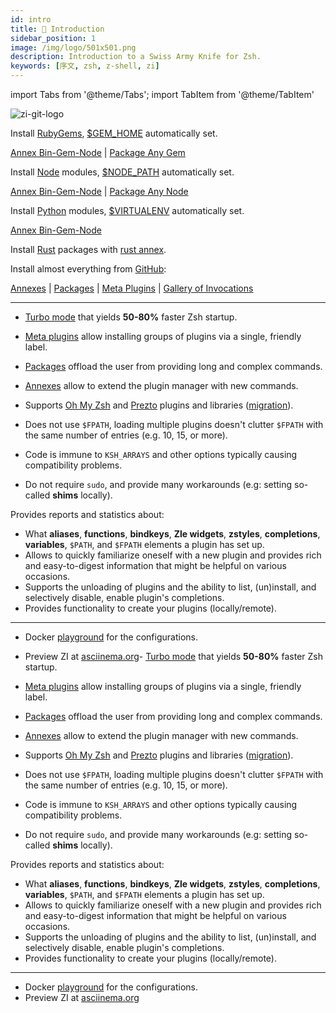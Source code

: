 ```yaml
---
id: intro
title: 🎉 Introduction
sidebar_position: 1
image: /img/logo/501x501.png
description: Introduction to a Swiss Army Knife for Zsh.
keywords: [序文, zsh, z-shell, zi]
---
```


import Tabs from '@theme/Tabs'; import TabItem from '@theme/TabItem'

![zi-git-logo](/img/zi-git.png)

<Tabs>
  <TabItem value="gems" label="RubyGems">

Install [RubyGems](https://rubygems.org), [$GEM_HOME](https://guides.rubygems.org/command-reference/#gem-environment) automatically set.

[Annex Bin-Gem-Node](ecosystem/annexes/bin-gem-node) | [Package Any Gem](https://github.com/z-shell/any-gem)

  </TabItem>
  <TabItem value="node" label="Node">

Install [Node](https://www.npmjs.com) modules, [$NODE_PATH](https://nodejs.org/api/modules.html#modules_loading_from_the_global_folders) automatically set.

[Annex Bin-Gem-Node](ecosystem/annexes/bin-gem-node) | [Package Any Node](https://github.com/z-shell/any-node)

  </TabItem>
  <TabItem value="pip" label="Python">

Install [Python](https://python.org) modules, [$VIRTUALENV](https://docs.python.org/3/tutorial/venv.html) automatically set.

[Annex Bin-Gem-Node](ecosystem/annexes/bin-gem-node)

  </TabItem>
  <TabItem value="rust" label="Rust">

Install [Rust](https://crates.io) packages with [rust annex](ecosystem/annexes/rust).

  </TabItem>
  <TabItem value="github" label="GitHub" default>

Install almost everything from [GitHub](https://github.com):

[Annexes](ecosystem/annexes) | [Packages](ecosystem/packages) | [Meta Plugins](ecosystem/annexes/meta-plugins) | [Gallery of Invocations](gallery/collection)

</TabItem>
</Tabs>

---

- [Turbo mode](getting_started/overview#turbo-mode-zsh--53) that yields **50-80%** faster Zsh startup.

- [Meta plugins](/search?q=meta+plugins) allow installing groups of plugins via a single, friendly label.

- [Packages](/search?q=packages) offload the user from providing long and complex commands.

- [Annexes](/search?q=annexes) allow to extend the plugin manager with new commands.

- Supports [Oh My Zsh](getting_started/overview#oh-my-zsh-prezto) and [Prezto](getting_started/overview#oh-my-zsh-prezto) plugins and libraries ([migration](getting_started/migration)).

- Does not use `$FPATH`, loading multiple plugins doesn't clutter `$FPATH` with the same number of entries (e.g. 10, 15, or more).
- Code is immune to `KSH_ARRAYS` and other options typically causing compatibility problems.
- Do not require `sudo`, and provide many workarounds (e.g: setting so-called **shims** locally).

Provides reports and statistics about:

- What **aliases**, **functions**, **bindkeys**, **Zle widgets**, **zstyles**, **completions**, **variables**, `$PATH`, and `$FPATH` elements a plugin has set up.
- Allows to quickly familiarize oneself with a new plugin and provides rich and easy-to-digest information that might be helpful on various occasions.
- Supports the unloading of plugins and the ability to list, (un)install, and selectively disable, enable plugin's completions.
- Provides functionality to create your plugins (locally/remote).

---

- Docker [playground](https://github.com/z-shell/playground) for the configurations.
- Preview ZI at [asciinema.org](https://asciinema.org/a/459358)- [Turbo mode](getting_started/overview#turbo-mode-zsh--53) that yields **50-80%** faster Zsh startup.

- [Meta plugins](/search?q=meta+plugins) allow installing groups of plugins via a single, friendly label.

- [Packages](/search?q=packages) offload the user from providing long and complex commands.

- [Annexes](/search?q=annexes) allow to extend the plugin manager with new commands.

- Supports [Oh My Zsh](getting_started/overview#oh-my-zsh-prezto) and [Prezto](getting_started/overview#oh-my-zsh-prezto) plugins and libraries ([migration](getting_started/migration)).

- Does not use `$FPATH`, loading multiple plugins doesn't clutter `$FPATH` with the same number of entries (e.g. 10, 15, or more).
- Code is immune to `KSH_ARRAYS` and other options typically causing compatibility problems.
- Do not require `sudo`, and provide many workarounds (e.g: setting so-called **shims** locally).

Provides reports and statistics about:

- What **aliases**, **functions**, **bindkeys**, **Zle widgets**, **zstyles**, **completions**, **variables**, `$PATH`, and `$FPATH` elements a plugin has set up.
- Allows to quickly familiarize oneself with a new plugin and provides rich and easy-to-digest information that might be helpful on various occasions.
- Supports the unloading of plugins and the ability to list, (un)install, and selectively disable, enable plugin's completions.
- Provides functionality to create your plugins (locally/remote).

---

- Docker [playground](https://github.com/z-shell/playground) for the configurations.
- Preview ZI at [asciinema.org](https://asciinema.org/a/459358)

